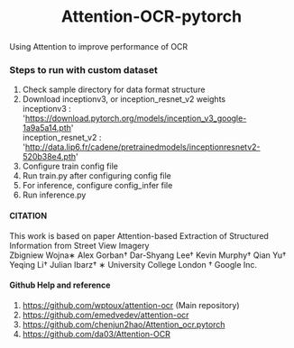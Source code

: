 # <p align="center">Attention-OCR-pytorch</p>
Using Attention to improve performance of OCR

### Steps to run with custom dataset
1. Check sample directory for data format structure
2. Download inceptionv3, or inception_resnet_v2 weights<br>
 inceptionv3 : 'https://download.pytorch.org/models/inception_v3_google-1a9a5a14.pth' <br>
 inception_resnet_v2 : 'http://data.lip6.fr/cadene/pretrainedmodels/inceptionresnetv2-520b38e4.pth'
3. Configure train config file
4. Run train.py after configuring config file
5. For inference, configure config_infer file
6. Run inference.py

#### CITATION
This work is based on paper
Attention-based Extraction of Structured Information from Street View Imagery <br>
Zbigniew Wojna∗ Alex Gorban† Dar-Shyang Lee† Kevin Murphy† Qian Yu† Yeqing Li† Julian Ibarz†
∗ University College London † Google Inc.


#### Github Help and reference
1. https://github.com/wptoux/attention-ocr (Main repository)
2. https://github.com/emedvedev/attention-ocr
3. https://github.com/chenjun2hao/Attention_ocr.pytorch
4. https://github.com/da03/Attention-OCR
